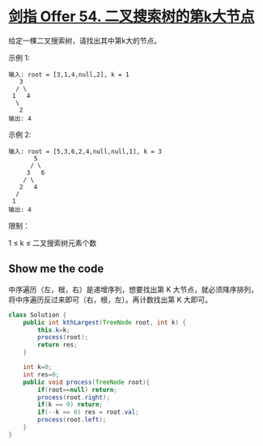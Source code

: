 # [剑指 Offer 54. 二叉搜索树的第k大节点](https://leetcode-cn.com/problems/er-cha-sou-suo-shu-de-di-kda-jie-dian-lcof/)

给定一棵二叉搜索树，请找出其中第k大的节点。

 

示例 1:
```
输入: root = [3,1,4,null,2], k = 1
   3
  / \
 1   4
  \
   2
输出: 4
```
示例 2:
```
输入: root = [5,3,6,2,4,null,null,1], k = 3
       5
      / \
     3   6
    / \
   2   4
  /
 1
输出: 4
```


限制：

1 ≤ k ≤ 二叉搜索树元素个数

## Show me the code

中序遍历（左，根，右）是递增序列，想要找出第 K 大节点，就必须降序排列，将中序遍历反过来即可（右，根，左）。再计数找出第 K 大即可。

```java
class Solution {
    public int kthLargest(TreeNode root, int k) {
        this.k=k;
        process(root);
        return res;
    }

    int k=0;
    int res=0;
    public void process(TreeNode root){
        if(root==null) return;
        process(root.right);
        if(k == 0) return;
        if(--k == 0) res = root.val;
        process(root.left);
    }
}
```

